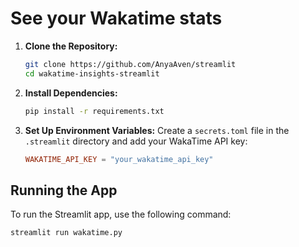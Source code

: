 # See your Wakatime stats
1. **Clone the Repository:**

    ```sh
    git clone https://github.com/AnyaAven/streamlit
    cd wakatime-insights-streamlit
    ```
2. **Install Dependencies:**

    ```sh
    pip install -r requirements.txt
    ```


3. **Set Up Environment Variables:**
Create a `secrets.toml` file in the `.streamlit` directory and add your WakaTime API key:

    ```.streamlit/secrets.toml
    WAKATIME_API_KEY = "your_wakatime_api_key"
    ```

## Running the App

To run the Streamlit app, use the following command:

```sh
streamlit run wakatime.py
```
